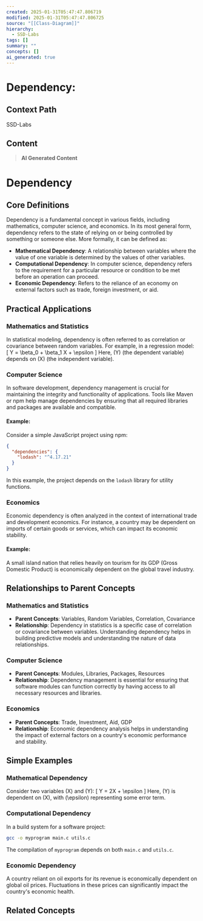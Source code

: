 ```yaml
---
created: 2025-01-31T05:47:47.806719
modified: 2025-01-31T05:47:47.806725
source: "[[Class-Diagram]]"
hierarchy:
  - SSD-Labs
tags: []
summary: ""
concepts: []
ai_generated: true
---
```


# Dependency:

## Context Path
SSD-Labs

## Content
> **AI Generated Content**
 # Dependency

## Core Definitions

Dependency is a fundamental concept in various fields, including mathematics, computer science, and economics. In its most general form, dependency refers to the state of relying on or being controlled by something or someone else. More formally, it can be defined as:

- **Mathematical Dependency**: A relationship between variables where the value of one variable is determined by the values of other variables.
- **Computational Dependency**: In computer science, dependency refers to the requirement for a particular resource or condition to be met before an operation can proceed.
- **Economic Dependency**: Refers to the reliance of an economy on external factors such as trade, foreign investment, or aid.

## Practical Applications

### Mathematics and Statistics

In statistical modeling, dependency is often referred to as correlation or covariance between random variables. For example, in a regression model:
\[ Y = \beta_0 + \beta_1 X + \epsilon \]
Here, \(Y\) (the dependent variable) depends on \(X\) (the independent variable).

### Computer Science

In software development, dependency management is crucial for maintaining the integrity and functionality of applications. Tools like Maven or npm help manage dependencies by ensuring that all required libraries and packages are available and compatible.

#### Example:
Consider a simple JavaScript project using npm:
```json
{
  "dependencies": {
    "lodash": "^4.17.21"
  }
}
```
In this example, the project depends on the `lodash` library for utility functions.

### Economics

Economic dependency is often analyzed in the context of international trade and development economics. For instance, a country may be dependent on imports of certain goods or services, which can impact its economic stability.

#### Example:
A small island nation that relies heavily on tourism for its GDP (Gross Domestic Product) is economically dependent on the global travel industry.

## Relationships to Parent Concepts

### Mathematics and Statistics

- **Parent Concepts**: Variables, Random Variables, Correlation, Covariance
- **Relationship**: Dependency in statistics is a specific case of correlation or covariance between variables. Understanding dependency helps in building predictive models and understanding the nature of data relationships.

### Computer Science

- **Parent Concepts**: Modules, Libraries, Packages, Resources
- **Relationship**: Dependency management is essential for ensuring that software modules can function correctly by having access to all necessary resources and libraries.

### Economics

- **Parent Concepts**: Trade, Investment, Aid, GDP
- **Relationship**: Economic dependency analysis helps in understanding the impact of external factors on a country's economic performance and stability.

## Simple Examples

### Mathematical Dependency

Consider two variables \(X\) and \(Y\):
\[ Y = 2X + \epsilon \]
Here, \(Y\) is dependent on \(X\), with \(\epsilon\) representing some error term.

### Computational Dependency

In a build system for a software project:
```sh
gcc -o myprogram main.c utils.c
```
The compilation of `myprogram` depends on both `main.c` and `utils.c`.

### Economic Dependency

A country reliant on oil exports for its revenue is economically dependent on global oil prices. Fluctuations in these prices can significantly impact the country's economic health.

## Related Concepts
